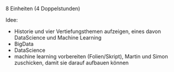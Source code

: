 8 Einheiten (4 Doppelstunden)

Idee:
- Historie und vier Vertiefungsthemen aufzeigen, eines davon DataScience und Machine Learning
- BigData
- DataScience
- machine learning vorbereiten (Folien/Skript), Martin und Simon zuschicken, damit sie darauf aufbauen können